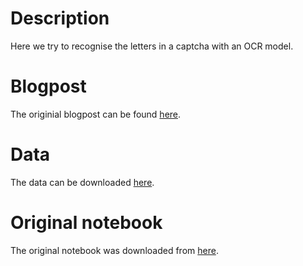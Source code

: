 # Description

Here we try to recognise the letters in a captcha with an
OCR model.


# Blogpost

The originial blogpost can be found [here](https://blog.jaysinha.me/train-your-first-neural-network-for-optical-character-recognition/).

# Data

The data can be downloaded [here](https://www.kaggle.com/datasets/fournierp/captcha-version-2-images?resource=download).

# Original notebook

The original notebook was downloaded from [here](https://www.kaggle.com/code/razor08/ocr-for-captchas/notebook).


